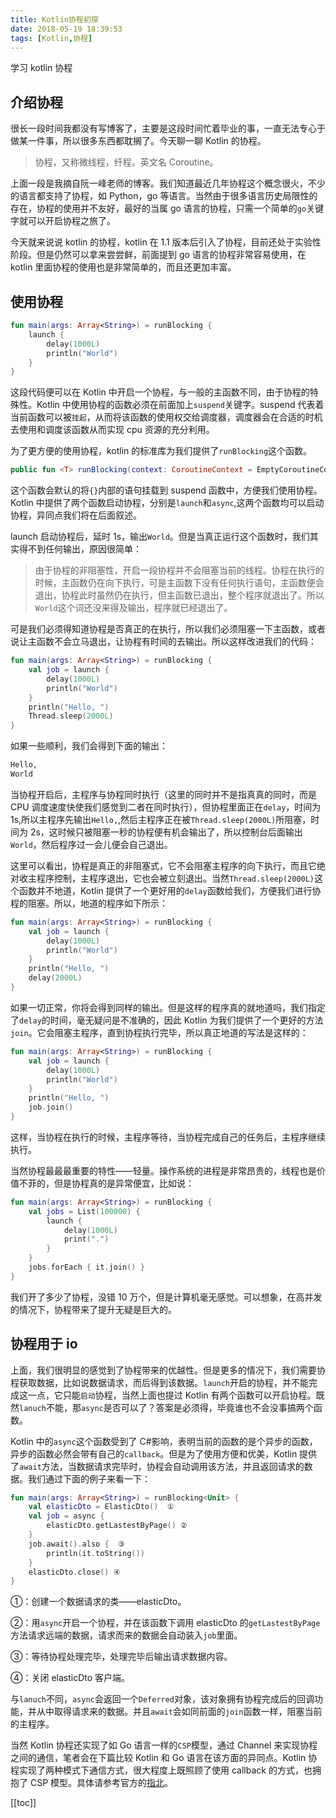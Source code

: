 ```yaml
---
title: Kotlin协程初探
date: 2018-05-19 18:39:53
tags: [Kotlin,协程]
---
```


学习 kotlin 协程

<!-- more -->

## 介绍协程

很长一段时间我都没有写博客了，主要是这段时间忙着毕业的事，一直无法专心于做某一件事，所以很多东西都耽搁了。今天聊一聊 Kotlin 的协程。

> 协程，又称微线程，纤程。英文名 Coroutine。

上面一段是我摘自阮一峰老师的博客。我们知道最近几年协程这个概念很火，不少的语言都支持了协程，如 Python，go 等语言。当然由于很多语言历史局限性的存在，协程的使用并不友好，最好的当属 go 语言的协程，只需一个简单的`go`关键字就可以开启协程之旅了。

今天就来说说 kotlin 的协程，kotlin 在 1.1 版本后引入了协程，目前还处于实验性阶段。但是仍然可以拿来尝尝鲜，前面提到 go 语言的协程非常容易使用，在 kotlin 里面协程的使用也是非常简单的，而且还更加丰富。

## 使用协程

```kotlin
fun main(args: Array<String>) = runBlocking {
    launch {
        delay(1000L)
        println("World")
    }
}
```

这段代码便可以在 Kotlin 中开启一个协程，与一般的主函数不同，由于协程的特殊性。Kotlin 中使用协程的函数必须在前面加上`suspend`关键字。suspend 代表着当前函数可以被`挂起`，从而将该函数的使用权交给调度器，调度器会在合适的时机去使用和调度该函数从而实现 cpu 资源的充分利用。

为了更方便的使用协程，kotlin 的标准库为我们提供了`runBlocking`这个函数。

```kotlin
public fun <T> runBlocking(context: CoroutineContext = EmptyCoroutineContext, block: suspend CoroutineScope.() -> T): T
```

这个函数会默认的将`{}`内部的语句挂载到 suspend 函数中，方便我们使用协程。Kotlin 中提供了两个函数启动协程，分别是`launch`和`async`,这两个函数均可以启动协程，异同点我们将在后面叙述。

launch 启动协程后，延时 1s，输出`World`。但是当真正运行这个函数时，我们其实得不到任何输出，原因很简单：

> 由于协程的非阻塞性，开启一段协程并不会阻塞当前的线程。协程在执行的时候，主函数仍在向下执行，可是主函数下没有任何执行语句，主函数便会退出，协程此时虽然仍在执行，但主函数已退出，整个程序就退出了。所以`World`这个词还没来得及输出，程序就已经退出了。

可是我们必须得知道协程是否真正的在执行，所以我们必须阻塞一下主函数，或者说让主函数不会立马退出，让协程有时间的去输出。所以这样改进我们的代码：

```kotlin
fun main(args: Array<String>) = runBlocking {
    val job = launch {
        delay(1000L)
        println("World")
    }
    println("Hello, ")
    Thread.sleep(2000L)
}
```

如果一些顺利，我们会得到下面的输出：

```bash
Hello,
World
```

当协程开启后，主程序与协程同时执行（这里的同时并不是指真真的同时，而是 CPU 调度速度快使我们感觉到二者在同时执行），但协程里面正在`delay`，时间为 1s,所以主程序先输出`Hello,`,然后主程序正在被`Thread.sleep(2000L)`所阻塞，时间为 2s，这时候只被阻塞一秒的协程便有机会输出了，所以控制台后面输出`World`，然后程序过一会儿便会自己退出。

这里可以看出，协程是真正的非阻塞式，它不会阻塞主程序的向下执行，而且它绝对收主程序控制，主程序退出，它也会被立刻退出。当然`Thread.sleep(2000L)`这个函数并不地道，Kotlin 提供了一个更好用的`delay`函数给我们，方便我们进行协程的阻塞。所以，地道的程序如下所示：

```kotlin
fun main(args: Array<String>) = runBlocking {
    val job = launch {
        delay(1000L)
        println("World")
    }
    println("Hello, ")
    delay(2000L)
}
```

如果一切正常，你将会得到同样的输出。但是这样的程序真的就地道吗，我们指定了`delay`的时间，毫无疑问是不准确的，因此 Kotlin 为我们提供了一个更好的方法`join`。它会阻塞主程序，直到协程执行完毕，所以真正地道的写法是这样的：

```kotlin
fun main(args: Array<String>) = runBlocking {
    val job = launch {
        delay(1000L)
        println("World")
    }
    println("Hello, ")
    job.join()
}
```

这样，当协程在执行的时候，主程序等待，当协程完成自己的任务后，主程序继续执行。

当然协程最最最重要的特性——轻量。操作系统的进程是非常昂贵的，线程也是价值不菲的，但是协程真的是异常便宜，比如说：

```kotlin
fun main(args: Array<String>) = runBlocking {
    val jobs = List(100000) {
        launch {
            delay(1000L)
            print(".")
        }
    }
    jobs.forEach { it.join() }
}
```

我们开了多少了协程，没错 10 万个，但是计算机毫无感觉。可以想象，在高并发的情况下，协程带来了提升无疑是巨大的。

## 协程用于 io

上面，我们很明显的感觉到了协程带来的优越性。但是更多的情况下，我们需要协程获取数据，比如说数据请求，而后得到该数据。`launch`开启的协程，并不能完成这一点，它只能`启动`协程，当然上面也提过 Kotlin 有两个函数可以开启协程。既然`lanuch`不能，那`async`是否可以了？答案是必须得，毕竟谁也不会没事搞两个函数。

Kotlin 中的`async`这个函数受到了 C#影响，表明当前的函数的是个异步的函数，异步的函数必然会带有自己的`callback`。但是为了使用方便和优美，Kotlin 提供了`await`方法，当数据请求完毕时，协程会自动调用该方法，并且返回请求的数据。我们通过下面的例子来看一下：

```kotlin
fun main(args: Array<String>) = runBlocking<Unit> {
    val elasticDto = ElasticDto()  ①
    val job = async {
        elasticDto.getLastestByPage() ②
    }
    job.await().also {  ③
        println(it.toString())
    }
    elasticDto.close() ④
}
```

①：创建一个数据请求的类——elasticDto。

②：用`async`开启一个协程，并在该函数下调用 elasticDto 的`getLastestByPage`方法请求远端的数据，请求而来的数据会自动装入`job`里面。

③：等待协程处理完毕，处理完毕后输出请求数据内容。

④：关闭 elasticDto 客户端。

与`lanuch`不同，`async`会返回一个`Deferred`对象，该对象拥有协程完成后的回调功能，并从中取得请求来的数据。并且`await`会如同前面的`join`函数一样，阻塞当前的主程序。

当然 Kotlin 协程还实现了如 Go 语言一样的`CSP`模型，通过 Channel 来实现协程之间的通信，笔者会在下篇比较 Kotlin 和 Go 语言在该方面的异同点。Kotlin 协程实现了两种模式下通信方式，很大程度上既照顾了使用 callback 的方式，也拥抱了 CSP 模型。具体请参考官方的[指北](https://github.com/Kotlin/kotlinx.coroutines/blob/master/coroutines-guide.md)。

<post-toc>
[[toc]]
</post-toc>

